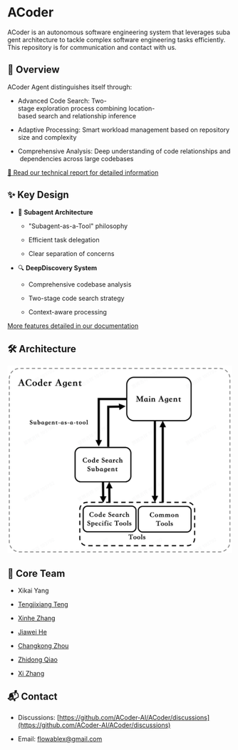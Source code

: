 # ACoder

ACoder is an autonomous software engineering system that leverages subagent architecture to tackle complex software engineering tasks efficiently. This repository is for communication and contact with us.

## 🌟 Overview

ACoder Agent distinguishes itself through:

*   Advanced Code Search: Two-stage exploration process combining location-based search and relationship inference
    
*   Adaptive Processing: Smart workload management based on repository size and complexity
    
*   Comprehensive Analysis: Deep understanding of code relationships and dependencies across large codebases
    

[📄 Read our technical report for detailed information](https://github.com/ACoder-AI/ACoder/blob/main/ACoder_Report.md)

## ✨ Key Design

*   🤖 **Subagent Architecture**
    
    *   "Subagent-as-a-Tool" philosophy
        
    *   Efficient task delegation
        
    *   Clear separation of concerns
        
*   🔍 **DeepDiscovery System**
    
    *   Comprehensive codebase analysis
        
    *   Two-stage code search strategy
        
    *   Context-aware processing
        

[More features detailed in our documentation](https://github.com/ACoder-AI/ACoder/blob/main/ACoder_Report.md)

## 🛠️ Architecture

![Architecture.png](https://github.com/ACoder-AI/ACoder/blob/main/images/Architecture.png)

## 👥 Core Team

*   Xikai Yang

*   [Tengjixiang Teng](https://lancertz.github.io/)

*   [Xinhe Zhang](https://squirtle12.github.io/)

*   [Jiawei He](https://ehhhhjw.github.io/)

*   [Changkong Zhou](https://www.linkedin.com/in/changkong/)

*   [Zhidong Qiao](https://qiaozhidong.github.io/)

*   [Xi Zhang](https://zhangxi999.github.io)

    
## 📬 Contact

*   Discussions: [https://github.com/ACoder-AI/ACoder/discussions](https://github.com/ACoder-AI/ACoder/discussions)
    
*   Email: flowablex@gmail.com
